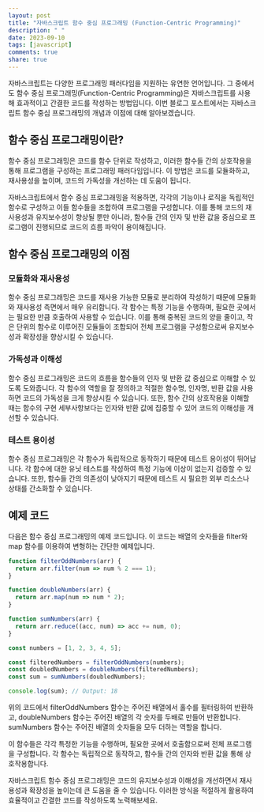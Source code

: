```yaml
---
layout: post
title: "자바스크립트 함수 중심 프로그래밍 (Function-Centric Programming)"
description: " "
date: 2023-09-10
tags: [javascript]
comments: true
share: true
---
```


자바스크립트는 다양한 프로그래밍 패러다임을 지원하는 유연한 언어입니다. 그 중에서도 함수 중심 프로그래밍(Function-Centric Programming)은 자바스크립트를 사용해 효과적이고 간결한 코드를 작성하는 방법입니다. 이번 블로그 포스트에서는 자바스크립트 함수 중심 프로그래밍의 개념과 이점에 대해 알아보겠습니다.

## 함수 중심 프로그래밍이란?

함수 중심 프로그래밍은 코드를 함수 단위로 작성하고, 이러한 함수들 간의 상호작용을 통해 프로그램을 구성하는 프로그래밍 패러다임입니다. 이 방법은 코드를 모듈화하고, 재사용성을 높이며, 코드의 가독성을 개선하는 데 도움이 됩니다. 

자바스크립트에서 함수 중심 프로그래밍을 적용하면, 각각의 기능이나 로직을 독립적인 함수로 구성하고 이들 함수들을 조합하여 프로그램을 구성합니다. 이를 통해 코드의 재사용성과 유지보수성이 향상될 뿐만 아니라, 함수들 간의 인자 및 반환 값을 중심으로 프로그램이 진행되므로 코드의 흐름 파악이 용이해집니다.

## 함수 중심 프로그래밍의 이점

### 모듈화와 재사용성

함수 중심 프로그래밍은 코드를 재사용 가능한 모듈로 분리하여 작성하기 때문에 모듈화와 재사용성 측면에서 매우 유리합니다. 각 함수는 특정 기능을 수행하며, 필요한 곳에서는 필요한 만큼 호출하여 사용할 수 있습니다. 이를 통해 중복된 코드의 양을 줄이고, 작은 단위의 함수로 이루어진 모듈들이 조합되어 전체 프로그램을 구성함으로써 유지보수성과 확장성을 향상시킬 수 있습니다.

### 가독성과 이해성

함수 중심 프로그래밍은 코드의 흐름을 함수들의 인자 및 반환 값 중심으로 이해할 수 있도록 도와줍니다. 각 함수의 역할을 잘 정의하고 적절한 함수명, 인자명, 반환 값을 사용하면 코드의 가독성을 크게 향상시킬 수 있습니다. 또한, 함수 간의 상호작용을 이해할 때는 함수의 구현 세부사항보다는 인자와 반환 값에 집중할 수 있어 코드의 이해성을 개선할 수 있습니다.

### 테스트 용이성

함수 중심 프로그래밍은 각 함수가 독립적으로 동작하기 때문에 테스트 용이성이 뛰어납니다. 각 함수에 대한 유닛 테스트를 작성하여 특정 기능에 이상이 없는지 검증할 수 있습니다. 또한, 함수들 간의 의존성이 낮아지기 때문에 테스트 시 필요한 외부 리소스나 상태를 간소화할 수 있습니다.

## 예제 코드

다음은 함수 중심 프로그래밍의 예제 코드입니다. 이 코드는 배열의 숫자들을 filter와 map 함수를 이용하여 변형하는 간단한 예제입니다.

```javascript
function filterOddNumbers(arr) {
  return arr.filter(num => num % 2 === 1);
}

function doubleNumbers(arr) {
  return arr.map(num => num * 2);
}

function sumNumbers(arr) {
  return arr.reduce((acc, num) => acc += num, 0);
}

const numbers = [1, 2, 3, 4, 5];

const filteredNumbers = filterOddNumbers(numbers);
const doubledNumbers = doubleNumbers(filteredNumbers);
const sum = sumNumbers(doubledNumbers);

console.log(sum); // Output: 18
```

위의 코드에서 filterOddNumbers 함수는 주어진 배열에서 홀수를 필터링하여 반환하고, doubleNumbers 함수는 주어진 배열의 각 숫자를 두배로 만들어 반환합니다. sumNumbers 함수는 주어진 배열의 숫자들을 모두 더하는 역할을 합니다. 

이 함수들은 각각 특정한 기능을 수행하며, 필요한 곳에서 호출함으로써 전체 프로그램을 구성합니다. 각 함수는 독립적으로 동작하고, 함수들 간의 인자와 반환 값을 통해 상호작용합니다.

자바스크립트 함수 중심 프로그래밍은 코드의 유지보수성과 이해성을 개선하면서 재사용성과 확장성을 높이는데 큰 도움을 줄 수 있습니다. 이러한 방식을 적절하게 활용하여 효율적이고 간결한 코드를 작성하도록 노력해보세요.